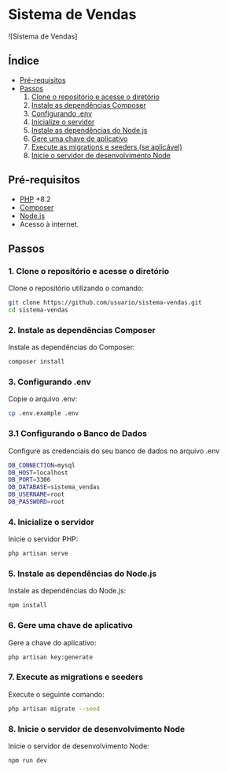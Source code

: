 # Sistema de Vendas

![Sistema de Vendas]

## Índice

- [Pré-requisitos](#pré-requisitos)
- [Passos](#passos)
  1. [Clone o repositório e acesse o diretório](#1-clone-o-repositório-e-acesse-o-diretório)
  2. [Instale as dependências Composer](#2-instale-as-dependências-composer)
  3. [Configurando .env](#3-configurando-env)
  4. [Inicialize o servidor](#4-inicialize-o-servidor)
  5. [Instale as dependências do Node.js](#5-instale-as-dependências-do-nodejs)
  6. [Gere uma chave de aplicativo](#6-gere-uma-chave-de-aplicativo)
  7. [Execute as migrations e seeders (se aplicável)](#7-execute-as-migrations-e-seeders-se-aplicável)
  8. [Inicie o servidor de desenvolvimento Node](#8-inicie-o-servidor-de-desenvolvimento-node)

## Pré-requisitos

- [PHP](https://www.php.net/) +8.2
- [Composer](https://getcomposer.org/download/)
- [Node.js](https://nodejs.org/en)
- Acesso à internet.

## Passos

### 1. Clone o repositório e acesse o diretório

Clone o repositório utilizando o comando:

```bash
git clone https://github.com/usuario/sistema-vendas.git
cd sistema-vendas
```

### 2. Instale as dependências Composer

Instale as dependências do Composer:

```bash
composer install
```

### 3. Configurando .env

Copie o arquivo .env:

```bash
cp .env.example .env
```

### 3.1 Configurando o Banco de Dados

Configure as credenciais do seu banco de dados no arquivo .env

```bash
DB_CONNECTION=mysql
DB_HOST=localhost
DB_PORT=3306
DB_DATABASE=sistema_vendas
DB_USERNAME=root
DB_PASSWORD=root
```

### 4. Inicialize o servidor

Inicie o servidor PHP:

```bash
php artisan serve
```

### 5. Instale as dependências do Node.js

Instale as dependências do Node.js:

```bash
npm install
```
### 6. Gere uma chave de aplicativo

Gere a chave do aplicativo:

```bash
php artisan key:generate
```
### 7. Execute as migrations e seeders 

Execute o seguinte comando:

```bash
php artisan migrate --seed

```
### 8. Inicie o servidor de desenvolvimento Node

Inicie o servidor de desenvolvimento Node:

```bash
npm run dev

```










